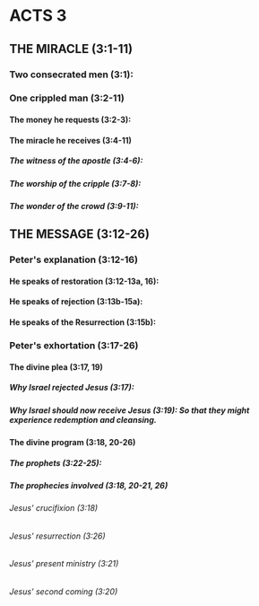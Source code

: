 ---
---
# ACTS 3 
## THE MIRACLE (3:1-11) 
###  Two consecrated men (3:1): 
###  One crippled man (3:2-11) 
####  The money he requests (3:2-3): 
####  The miracle he receives (3:4-11) 
#####  The witness of the apostle (3:4-6): 
#####  The worship of the cripple (3:7-8): 
#####  The wonder of the crowd (3:9-11): 
## THE MESSAGE (3:12-26) 
###  Peter\'s explanation (3:12-16) 
####  He speaks of restoration (3:12-13a, 16): 
####  He speaks of rejection (3:13b-15a): 
####  He speaks of the Resurrection (3:15b): 
###  Peter\'s exhortation (3:17-26) 
####  The divine plea (3:17, 19) 
#####  Why Israel rejected Jesus (3:17): 
#####  Why Israel should now receive Jesus (3:19): So that they might experience redemption and cleansing. 
####  The divine program (3:18, 20-26) 
#####  The prophets (3:22-25): 
#####  The prophecies involved (3:18, 20-21, 26) 
######  Jesus\' crucifixion (3:18) 
######  Jesus\' resurrection (3:26) 
######  Jesus\' present ministry (3:21) 
######  Jesus\' second coming (3:20) 
